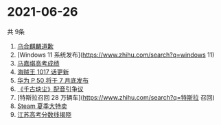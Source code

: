 # 2021-06-26
  共 9条

  <!-- BEGIN -->
  <!-- 最后更新时间:Sat Jun 26 2021 09:10:36 GMT+0000 (Coordinated Universal Time) -->
  1. [乌合麒麟道歉](https://www.zhihu.com/search?q=乌合麒麟)
1. [Windows 11 系统发布](https://www.zhihu.com/search?q=windows 11)
1. [马嘉祺高考成绩](https://www.zhihu.com/search?q=马嘉祺高考)
1. [海贼王 1017 话更新](https://www.zhihu.com/search?q=海贼王)
1. [华为 P 50 将于 7 月底发布](https://www.zhihu.com/search?q=华为p50)
1. [《千古玦尘》配音引争议](https://www.zhihu.com/search?q=千古玦尘配音)
1. [特斯拉召回 28 万辆车](https://www.zhihu.com/search?q=特斯拉 召回)
1. [Steam 夏季大特卖](https://www.zhihu.com/search?q=Steam)
1. [江苏高考分数线揭晓](https://www.zhihu.com/search?q=江西高考)
  <!-- END -->
  